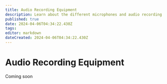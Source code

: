 ```yaml
---
title: Audio Recording Equipment
description: Learn about the different microphones and audio recording equipment we have. 
published: true
date: 2024-04-06T04:34:22.430Z
tags: 
editor: markdown
dateCreated: 2024-04-06T04:34:22.430Z
---
```


# Audio Recording Equipment
Coming soon